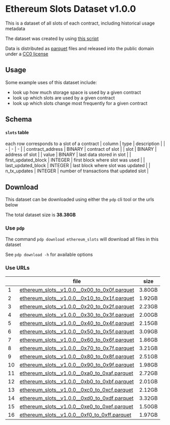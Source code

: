 
# Ethereum Slots Dataset v1.0.0

This is a dataset of all slots of each contract, including historical usage metadata

The dataset was created by using [this script](https://github.com/paradigmxyz/paradigm-data-portal/blob/main/pdp/generate/generate_slots_dataset.py)

Data is distributed as [parquet](https://data.paradigm.xyz/about) files and released into the public domain under a [CC0 license](https://creativecommons.org/share-your-work/public-domain/cc0/)

## Usage

Some example uses of this dataset include:
- look up how much storage space is used by a given contract
- look up which slots are used by a given contract
- look up which slots change most frequently for a given contract



## Schema

#### `slots` table
each row corresponds to a slot of a contract
| column | type | description |
| - | - | - |
| contract_address | BINARY | contract of slot |
| slot | BINARY | address of slot |
| value | BINARY | last data stored in slot |
| first_updated_block | INTEGER | first block where slot was used |
| last_updated_block | INTEGER | last block where slot was updated |
| n_tx_updates | INTEGER | number of transactions that updated slot |

## Download

This dataset can be downloaded using either the `pdp` cli tool or the urls below

The total dataset size is **38.38GB**

### Use `pdp`

The command `pdp download ethereum_slots` will download all files in this dataset

See `pdp download -h` for available options

### Use URLs

| | file | size |
| - | - | - |
| 1 | [ethereum_slots__v1.0.0__0x00_to_0x0f.parquet](https://datasets.paradigm.xyz/datasets/ethereum_slots/ethereum_slots__v1.0.0__0x00_to_0x0f.parquet) | 3.80GB |
| 2 | [ethereum_slots__v1.0.0__0x10_to_0x1f.parquet](https://datasets.paradigm.xyz/datasets/ethereum_slots/ethereum_slots__v1.0.0__0x10_to_0x1f.parquet) | 1.92GB |
| 3 | [ethereum_slots__v1.0.0__0x20_to_0x2f.parquet](https://datasets.paradigm.xyz/datasets/ethereum_slots/ethereum_slots__v1.0.0__0x20_to_0x2f.parquet) | 2.23GB |
| 4 | [ethereum_slots__v1.0.0__0x30_to_0x3f.parquet](https://datasets.paradigm.xyz/datasets/ethereum_slots/ethereum_slots__v1.0.0__0x30_to_0x3f.parquet) | 2.00GB |
| 5 | [ethereum_slots__v1.0.0__0x40_to_0x4f.parquet](https://datasets.paradigm.xyz/datasets/ethereum_slots/ethereum_slots__v1.0.0__0x40_to_0x4f.parquet) | 2.15GB |
| 6 | [ethereum_slots__v1.0.0__0x50_to_0x5f.parquet](https://datasets.paradigm.xyz/datasets/ethereum_slots/ethereum_slots__v1.0.0__0x50_to_0x5f.parquet) | 3.09GB |
| 7 | [ethereum_slots__v1.0.0__0x60_to_0x6f.parquet](https://datasets.paradigm.xyz/datasets/ethereum_slots/ethereum_slots__v1.0.0__0x60_to_0x6f.parquet) | 1.86GB |
| 8 | [ethereum_slots__v1.0.0__0x70_to_0x7f.parquet](https://datasets.paradigm.xyz/datasets/ethereum_slots/ethereum_slots__v1.0.0__0x70_to_0x7f.parquet) | 3.21GB |
| 9 | [ethereum_slots__v1.0.0__0x80_to_0x8f.parquet](https://datasets.paradigm.xyz/datasets/ethereum_slots/ethereum_slots__v1.0.0__0x80_to_0x8f.parquet) | 2.51GB |
| 10 | [ethereum_slots__v1.0.0__0x90_to_0x9f.parquet](https://datasets.paradigm.xyz/datasets/ethereum_slots/ethereum_slots__v1.0.0__0x90_to_0x9f.parquet) | 1.98GB |
| 11 | [ethereum_slots__v1.0.0__0xa0_to_0xaf.parquet](https://datasets.paradigm.xyz/datasets/ethereum_slots/ethereum_slots__v1.0.0__0xa0_to_0xaf.parquet) | 2.72GB |
| 12 | [ethereum_slots__v1.0.0__0xb0_to_0xbf.parquet](https://datasets.paradigm.xyz/datasets/ethereum_slots/ethereum_slots__v1.0.0__0xb0_to_0xbf.parquet) | 2.01GB |
| 13 | [ethereum_slots__v1.0.0__0xc0_to_0xcf.parquet](https://datasets.paradigm.xyz/datasets/ethereum_slots/ethereum_slots__v1.0.0__0xc0_to_0xcf.parquet) | 2.12GB |
| 14 | [ethereum_slots__v1.0.0__0xd0_to_0xdf.parquet](https://datasets.paradigm.xyz/datasets/ethereum_slots/ethereum_slots__v1.0.0__0xd0_to_0xdf.parquet) | 3.32GB |
| 15 | [ethereum_slots__v1.0.0__0xe0_to_0xef.parquet](https://datasets.paradigm.xyz/datasets/ethereum_slots/ethereum_slots__v1.0.0__0xe0_to_0xef.parquet) | 1.50GB |
| 16 | [ethereum_slots__v1.0.0__0xf0_to_0xff.parquet](https://datasets.paradigm.xyz/datasets/ethereum_slots/ethereum_slots__v1.0.0__0xf0_to_0xff.parquet) | 1.97GB |
